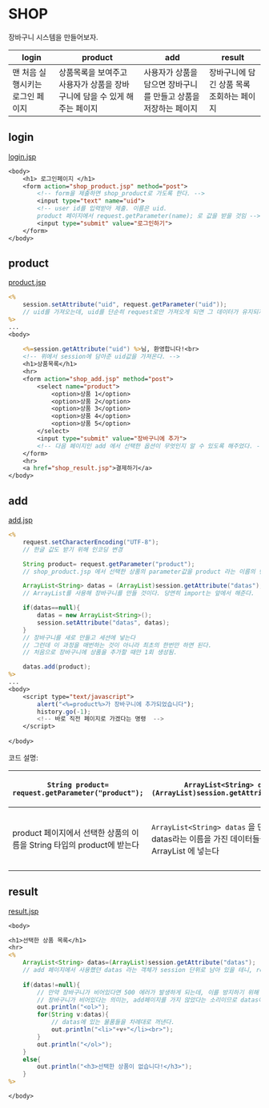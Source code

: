 # SHOP 

장바구니 시스템을 만들어보자. 

|login|product|add|result|
|-|-|-|-|
|맨 처음 실행시키는 로그인 페이지|상품목록을 보여주고 사용자가 상품을 장바구니에 담을 수 있게 해주는 페이지|사용자가 상품을 담으면 장바구니를 만들고 상품을 저장하는 페이지|장바구니에 담긴 상품 목록 조회하는 페이지|

## login

[login.jsp](shop_login.jsp)
```jsp
<body>
	<h1> 로그인페이지	</h1>
	<form action="shop_product.jsp" method="post">
		<!-- form을 제출하면 shop_product로 가도록 한다. -->
		<input type="text" name="uid">
        <!-- user id를 입력받아 제출. 이름은 uid. 
        product 페이지에서 request.getParameter(name); 로 값을 받을 것임 -->
		<input type="submit" value="로그인하기">
	</form>
</body>
```

## product

[product.jsp](shop_product.jsp)
```jsp
<%
	session.setAttribute("uid", request.getParameter("uid"));
	// uid를 가져오는데, uid를 단순히 request로만 가져오게 되면 그 데이터가 유지되지 않기 때문에 uid값을 session에 담아준다. 
%>
...
<body>
	
	<%=session.getAttribute("uid") %>님, 환영합니다!<br>
    <!-- 위에서 session에 담아준 uid값을 가져온다. -->
	<h1>상품목록</h1>
	<hr>
	<form action="shop_add.jsp" method="post">
		<select name="product">
			<option>상품 1</option>
			<option>상품 2</option>
			<option>상품 3</option>
			<option>상품 4</option>
			<option>상품 5</option>
		</select>
		<input type="submit" value="장바구니에 추가">
        <!-- 다음 페이지인 add 에서 선택한 옵션이 무엇인지 알 수 있도록 해주었다. -->
	</form>
	<hr>
	<a href="shop_result.jsp">결제하기</a>
</body>
```

## add

[add.jsp](shop_add.jsp)
```jsp
<%
	request.setCharacterEncoding("UTF-8");
    // 한글 값도 받기 위해 인코딩 변경

	String product= request.getParameter("product");
    // shop_product.jsp 에서 선택한 상품의 parameter값을 product 라는 이름의 변수에 넣어준다. product 처럼, 일반적으로 연관있는 데이터를 가리키는 값들은 이렇게 이름을 맞춰 쓰는 편이다. 

	ArrayList<String> datas = (ArrayList)session.getAttribute("datas");
    // ArrayList를 사용해 장바구니를 만들 것이다. 당연히 import는 앞에서 해준다.

	if(datas==null){
		datas = new ArrayList<String>();
		session.setAttribute("datas", datas);
	}
	// 장바구니를 새로 만들고 세션에 넣는다
	// 그런데 이 과정을 매번하는 것이 아니라 최초의 한번만 하면 된다. 
    // 처음으로 장바구니에 상품을 추가할 때만 1회 생성됨. 

	datas.add(product);
%>
...
<body>
	<script type="text/javascript">
		alert("<%=product%>가 장바구니에 추가되었습니다");
		history.go(-1); 
        <!-- 바로 직전 페이지로 가겠다는 명령  -->
	</script>
	
</body>
```

코드 설명:       

|`String product= request.getParameter("product");`|`ArrayList<String> datas = (ArrayList)session.getAttribute("datas");`|`if(datas==null){datas = new ArrayList<String>();session.setAttribute("datas", datas);}`|`datas.add(product);`|
|-|-|-|-|
|product 페이지에서 선택한 상품의 이름을 String 타입의 product에 받는다|`ArrayList<String> datas` 을 만들고 그곳에 datas라는 이름을 가진 데이터들을 세션단위로 ArrayList 에 넣는다|이때 ArrayList 에 아무것도 없으면, 장바구니가 만들어지지 않았다는 의미이므로 새 장바구니를 만들어 준다|여기까지 도착하면, 무조건 장바구니가 존재한다는 의미이므로 그냥 바로 datas에 물품을 add 해준다|

## result

[result.jsp](shop_result.jsp)
```jsp
<body>

<h1>선택한 상품 목록</h1>
<hr>
<%
	ArrayList<String> datas=(ArrayList)session.getAttribute("datas");
    // add 페이지에서 사용했던 datas 라는 객체가 session 단위로 남아 있을 테니, result 페이지에서도 데이터가 유지된다. (request, response와는 다른 차이점)
    
	if(datas!=null){
        // 만약 장바구니가 비어있다면 500 에러가 발생하게 되는데, 이를 방지하기 위해 혹시나 datas가 null일 경우를 체크해주자. 
        // 장바구니가 비어있다는 의미는, add페이지를 가지 않았다는 소리이므로 datas에 아무것도 담겨있지 않을 것이다. 
		out.println("<ol>");
		for(String v:datas){
            // datas에 있는 물품들을 차례대로 꺼낸다. 
			out.println("<li>"+v+"</li><br>");
		}
		out.println("</ol>");
	}
	else{
		out.println("<h3>선택한 상품이 없습니다!</h3>");
	}
%>

</body>
```